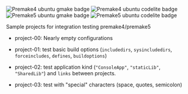 ![Premake4 ubuntu gmake badge](https://github.com/Jarod42/premake-sample-projects/workflows/premake4-ubuntu-gmake/badge.svg)
![Premake4 ubuntu codelite badge](https://github.com/Jarod42/premake-sample-projects/workflows/premake4-ubuntu-codelite/badge.svg)
![Premake5 ubuntu gmake badge](https://github.com/Jarod42/premake-sample-projects/workflows/premake5-ubuntu-gmake/badge.svg)
![Premake5 ubuntu codelite badge](https://github.com/Jarod42/premake-sample-projects/workflows/premake5-ubuntu-codelite/badge.svg)

Sample projects for integration testing premake4/premake5

- project-00:
Nearly empty configurations

- project-01:
test basic build options (`includedirs`, `sysincludedirs`, `forceincludes`, `defines`, `buildoptions`)

- project-02:
test application kind (`"ConsoleApp"`, `"staticLib"`, `"SharedLib"`) and `links` between projects.

- project-03:
test with "special" characters (space, quotes, semicolon)
